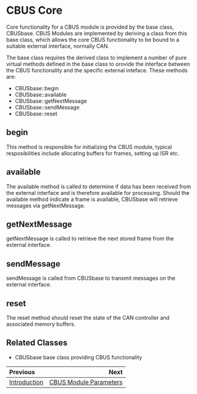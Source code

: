 # CBUS Core

Core functionality for a CBUS module is provided by the base class, CBUSbase.  CBUS Modules are implemented by deriving a class from this base class, which allows the core CBUS functionality to be bound to a suitable external interface, normally CAN.

The base class requires the derived class to implement a number of pure virtual methods defined in the base class to orovide the interface between the CBUS functionality and the specific external inteface.  These methods are:

   * CBUSbase::begin
   * CBUSbase::available
   * CBUSbase::getNextMessage
   * CBUSbase::sendMessage
   * CBUSbase::reset

## begin

This method is responsible for initializing the CBUS module, typical resposibilities include allocating buffers for frames, setting up ISR etc.

## available

The available method is called to determine if data has been received from the external interface and is therefore available for processing. Should the available method indicate a frame is available, CBUSbase will retrieve messages via getNextMessage.

## getNextMessage

getNextMessage is called to retrieve the next stored frame from the external interface.

## sendMessage

sendMessage is called from CBUSbase to transmit messages on the external interface.

## reset

The reset method should reset the state of the CAN controller and associated memory buffers.

## Related Classes

* CBUSbase base class providing CBUS functionality

<div class="section_buttons">
 
| Previous                  |                                Next |
|:--------------------------|------------------------------------:|
| [Introduction](README.md) | [CBUS Module Parameters](params.md) |
 
</div>

